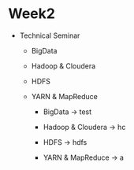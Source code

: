 # Week2

* Technical Seminar
  * BigData
  * Hadoop & Cloudera
  * HDFS
  * YARN & MapReduce

    - BigData
        -> test

    - Hadoop & Cloudera
        -> hc

    - HDFS
        -> hdfs

    - YARN & MapReduce
        -> a
